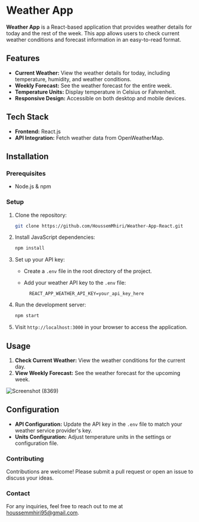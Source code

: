 # Weather App

**Weather App** is a React-based application that provides weather details for today and the rest of the week. This app allows users to check current weather conditions and forecast information in an easy-to-read format. 

## Features

- **Current Weather:** View the weather details for today, including temperature, humidity, and weather conditions.
- **Weekly Forecast:** See the weather forecast for the entire week.
- **Temperature Units:** Display temperature in Celsius or Fahrenheit.
- **Responsive Design:** Accessible on both desktop and mobile devices.

## Tech Stack

- **Frontend:** React.js
- **API Integration:** Fetch weather data from OpenWeatherMap.

## Installation

### Prerequisites

- Node.js & npm

### Setup

1. Clone the repository:

    ```bash
    git clone https://github.com/HoussemMhiri/Weather-App-React.git
    ```

2. Install JavaScript dependencies:

    ```bash
    npm install
    ```

3. Set up your API key:

    - Create a `.env` file in the root directory of the project.
    - Add your weather API key to the `.env` file:

      ```env
        REACT_APP_WEATHER_API_KEY=your_api_key_here
      ```

4. Run the development server:

    ```bash
    npm start
    ```

5. Visit `http://localhost:3000` in your browser to access the application. 

## Usage

1. **Check Current Weather:** View the weather conditions for the current day.
2. **View Weekly Forecast:** See the weather forecast for the upcoming week.

![Screenshot (8369)](https://github.com/user-attachments/assets/871141d1-714e-4025-8409-6412e28b3c1f)


## Configuration

- **API Configuration:** Update the API key in the `.env` file to match your weather service provider's key.
- **Units Configuration:** Adjust temperature units in the settings or configuration file.

### Contributing
Contributions are welcome! Please submit a pull request or open an issue to discuss your ideas.
 
### Contact
For any inquiries, feel free to reach out to me at houssemmhiri95@gmail.com.
